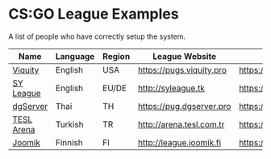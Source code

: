 # CS:GO League Examples
A list of people who have correctly setup the system.

| Name | Language | Region | League Website | Discord |
|------|----------|--------|---------|---------|
| [Viquity](https://viquity.pro/) | English | USA | https://pugs.viquity.pro | https://discord.gg/PEsxr37 |
| [SY League](http://syleague.tk) | English | EU/DE | http://syleague.tk | https://discord.gg/9uYJ5J7 |
| [dgServer](https://pug.dgserver.pro) | Thai | TH | https://pug.dgserver.pro | https://discord.gg/JrPuEgb |
| [TESL Arena](http://arena.tesl.com.tr) | Turkish | TR | http://arena.tesl.com.tr | https://discord.gg/PVRAK4 |
| [Joomik](http://league.joomik.fi) | Finnish | FI | http://league.joomik.fi | https://discord.gg/pYtZfGS |
